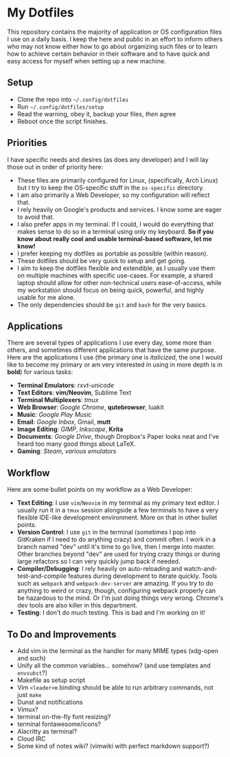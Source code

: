 # My Dotfiles

This repository contains the majority of application or OS configuration files
I use on a daily basis. I keep the here and public in an effort to inform others
who may not know either how to go about organizing such files or to learn how to
achieve certain behavior in their software and to have quick and easy access for
myself when setting up a new machine.

## Setup

* Clone the repo into `~/.config/dotfiles`
* Run `~/.config/dotfiles/setup`
* Read the warning, obey it, backup your files, *then* agree
* Reboot once the script finishes.

## Priorities

I have specific needs and desires (as does any developer) and I will lay those
out in order of priority here:

* These files are primarily configured for Linux, (specifically, Arch Linux) but
  I try to keep the OS-specific stuff in the `os-specific` directory.
* I am also primarily a Web Developer, so my configuration will reflect that.
* I rely heavily on Google's products and services. I know some are eager to
  avoid that.
* I also prefer apps in my terminal. If I could, I would do everything that
  makes sense to do so in a terminal using only my keyboard. **So if you know
  about really cool and usable terminal-based software, let me know!**
* I prefer keeping my dotfiles as portable as possible (within reason).
* These dotfiles should be very quick to setup and get going.
* I aim to keep the dotfiles flexible and extendible, as I usually use them on
  multiple machines with specific use-cases. For example, a shared laptop should
  allow for other non-technical users ease-of-access, while my workstation
  should focus on being quick, powerful, and highly usable for me alone.
* The only dependencies should be `git` and `bash` for the very basics.

## Applications

There are several types of applications I use every day, some more than others,
and sometimes different applications that have the same purpose. Here are the
applications I use (the primary one is *italicized*, the one I would like to
become my primary or am very interested in using in more depth is in **bold**)
for various tasks:

* **Terminal Emulators**: *rxvt-unicode*
* **Text Editors**: **vim/Neovim**, Sublime Text
* **Terminal Multiplexers**: *tmux*
* **Web Browser**: *Google Chrome*, **qutebrowser**, luakit
* **Music**: *Google Play Music*
* **Email**: *Google Inbox*, Gmail, **mutt**
* **Image Editing**: *GIMP*, *Inkscape*, **Krita**
* **Documents**: *Google Drive*, though Dropbox's Paper looks neat and I've
  heard too many good things about LaTeX.
* **Gaming**: *Steam*, *various emulators*

## Workflow

Here are some bullet points on my workflow as a Web Developer:

* **Text Editing**: I use `vim`/`Neovim` in my terminal as my primary text
  editor. I usually run it in a `tmux` session alongside a few terminals to have
  a very flexible IDE-like development environment. More on that in other bullet
  points.
* **Version Control**: I use `git` in the terminal (sometimes I pop into
  GitKraken if I need to do anything crazy) and commit often. I work in a branch
  named "dev" until it's time to go live, then I merge into master. Other
  branches beyond "dev" are used for trying crazy things or during large
  refactors so I can very quickly jump back if needed.
* **Compiler/Debugging**: I rely heavily on auto-reloading and
  watch-and-test-and-compile features during development to iterate quickly.
  Tools such as `webpack` and `webpack-dev-server` are amazing. If you try to do
  anything to weird or crazy, though, configuring webpack properly can be
  hazardous to the mind. Or I'm just doing things very wrong. Chrome's dev tools
  are also killer in this department.
* **Testing**: I don't do much testing. This is bad and I'm working on it!

## To Do and Improvements

* Add vim in the terminal as the handler for many MIME types (xdg-open and such)
* Unify all the common variables... somehow? (and use templates and `envsubst`?)
* Makefile as setup script
* Vim `<leader>m` binding should be able to run arbitrary commands, not just
	`make`
* Dunst and notifications
* Vimux?
* terminal on-the-fly font resizing?
* terminal fontawesome/icons?
* Alacritty as terminal?
* Cloud IRC
* Some kind of notes wiki? (vimwiki with perfect markdown support?)


[xdg-user-dirs]: https://wiki.archlinux.org/index.php/XDG_user_directories
